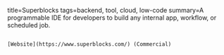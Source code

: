 title=Superblocks
tags=backend, tool, cloud, low-code
summary=A programmable IDE for developers to build any internal app, workflow, or scheduled job.
~~~~~~

[Website](https://www.superblocks.com/) (Commercial)

